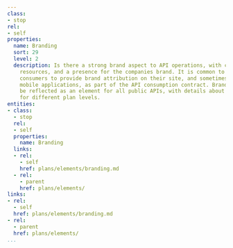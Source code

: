 ```yaml
---
class:
- stop
rel:
- self
properties:
  name: Branding
  sort: 29
  level: 2
  description: Is there a strong brand aspect to API operations, with clear guidelines,
    resources, and a presence for the companies brand. It is common to require API
    consumers to provide brand attribution on their site, and sometimes on web or
    mobile applications, as part of the API consumption contract. Branding should
    be reflected as an element for all public APIs, with details about different requirements
    for different plan levels.
entities:
- class:
  - stop
  rel:
  - self
  properties:
    name: Branding
  links:
  - rel:
    - self
    href: plans/elements/branding.md
  - rel:
    - parent
    href: plans/elements/
links:
- rel:
  - self
  href: plans/elements/branding.md
- rel:
  - parent
  href: plans/elements/
...
```

